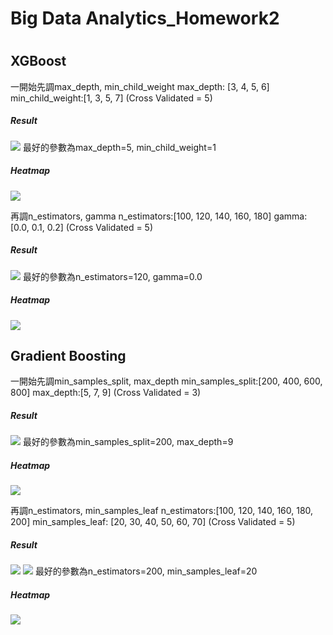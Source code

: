 # Big Data Analytics_Homework2
#
## XGBoost
一開始先調max_depth, min_child_weight
max_depth: [3, 4, 5, 6]
min_child_weight:[1, 3, 5, 7]
(Cross Validated = 5)

##### Result
![](http://imgur.com/udO0HEm.png)
最好的參數為max_depth=5, min_child_weight=1
##### Heatmap
![](http://imgur.com/7H9G1ZA.png)

再調n_estimators, gamma
n_estimators:[100, 120, 140, 160, 180]
gamma: [0.0, 0.1, 0.2]
(Cross Validated = 5)

##### Result
![](http://imgur.com/wN8VdAL.png)
最好的參數為n_estimators=120, gamma=0.0
##### Heatmap
![](http://imgur.com/NJHOTQ6.png)

## Gradient Boosting
一開始先調min_samples_split, max_depth
min_samples_split:[200, 400, 600, 800]
max_depth:[5, 7, 9]
(Cross Validated = 3)

##### Result
![](http://imgur.com/xqRTO45.png)
最好的參數為min_samples_split=200, max_depth=9
##### Heatmap
![](http://imgur.com/32uUjGK.png)

再調n_estimators, min_samples_leaf
n_estimators:[100, 120, 140, 160, 180, 200]
min_samples_leaf: [20, 30, 40, 50, 60, 70]
(Cross Validated = 5)

##### Result
![](http://imgur.com/XKixJPy.png)
![](http://imgur.com/oeeEZau.png)
最好的參數為n_estimators=200, min_samples_leaf=20
##### Heatmap
![](http://imgur.com/gg8aPJ8.png)